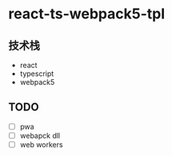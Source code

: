 # react-ts-webpack5-tpl

## 技术栈

- react
- typescript
- webpack5

## TODO
- [ ] pwa
- [ ] webapck dll
- [ ] web workers